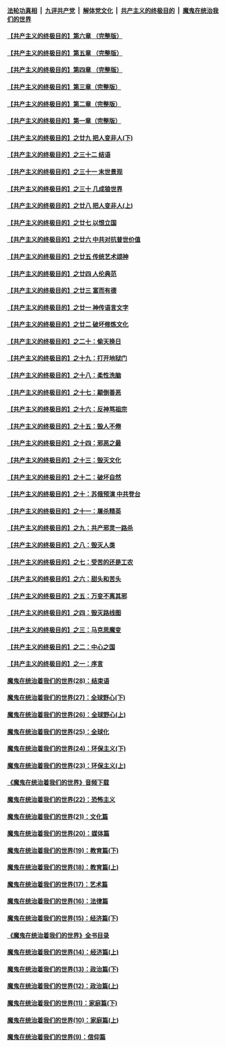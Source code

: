 ####  [法轮功真相](../../../../basic/blob/master/README.md?t=05171206) &nbsp;|&nbsp; [九评共产党](../../../../9ping.md/blob/master/README.md?t=05171206) &nbsp;|&nbsp; [解体党文化](../../../../jtdwh.md/blob/master/README.md?t=05171206)  &nbsp;|&nbsp; [共产主义的终极目的](../../../../gczydzjmd.md/blob/master/README.md?t=05171206) &nbsp;|&nbsp; [魔鬼在统治我们的世界](../../../../mgztzwmdsj.md/blob/master/README.md?t=05171206) 

#### [【共产主义的终极目的】第六章 （完整版）](../pages/nsc422/n11428913.md?t=05171206) 

#### [【共产主义的终极目的】第五章 （完整版）](../pages/nsc422/n11428912.md?t=05171206) 

#### [【共产主义的终极目的】第四章 （完整版）](../pages/nsc422/n11428907.md?t=05171206) 

#### [【共产主义的终极目的】第三章（完整版）](../pages/nsc422/n11428848.md?t=05171206) 

#### [【共产主义的终极目的】第二章（完整版）](../pages/nsc422/n11428831.md?t=05171206) 

#### [【共产主义的终极目的】第一章（完整版）](../pages/nsc422/n11417651.md?t=05171206) 

#### [【共产主义的终极目的】之廿九 把人变非人(下)](../pages/nsc422/n11344140.md?t=05171206) 

#### [【共产主义的终极目的】之三十二 结语](../pages/nsc422/n11360535.md?t=05171206) 

#### [【共产主义的终极目的】之三十一 末世景观](../pages/nsc422/n11351129.md?t=05171206) 

#### [【共产主义的终极目的】之三十 几成狼世界](../pages/nsc422/n11348280.md?t=05171206) 

#### [【共产主义的终极目的】之廿八 把人变非人(上)](../pages/nsc422/n11340492.md?t=05171206) 

#### [【共产主义的终极目的】之廿七 以恨立国](../pages/nsc422/n11336944.md?t=05171206) 

#### [【共产主义的终极目的】之廿六 中共对抗普世价值](../pages/nsc422/n11324785.md?t=05171206) 

#### [【共产主义的终极目的】之廿五 传统艺术颂神](../pages/nsc422/n11296396.md?t=05171206) 

#### [【共产主义的终极目的】之廿四 人伦典范](../pages/nsc422/n11296397.md?t=05171206) 

#### [【共产主义的终极目的】之廿三 富而有德](../pages/nsc422/n11283598.md?t=05171206) 

#### [【共产主义的终极目的】之廿一 神传语言文字](../pages/nsc422/n11263265.md?t=05171206) 

#### [【共产主义的终极目的】之廿二 破坏修炼文化](../pages/nsc422/n11245728.md?t=05171206) 

#### [【共产主义的终极目的】之二十：偷天换日](../pages/nsc422/n11238846.md?t=05171206) 

#### [【共产主义的终极目的】之十九：打开地狱门](../pages/nsc422/n11206376.md?t=05171206) 

#### [【共产主义的终极目的】之十八：柔性洗脑](../pages/nsc422/n11199994.md?t=05171206) 

#### [【共产主义的终极目的】之十七：颠倒善恶](../pages/nsc422/n11179782.md?t=05171206) 

#### [【共产主义的终极目的】之十六：反神骂祖宗](../pages/nsc422/n11166798.md?t=05171206) 

#### [【共产主义的终极目的】之十五：毁人不倦](../pages/nsc422/n11166792.md?t=05171206) 

#### [【共产主义的终极目的】之十四：邪恶之最](../pages/nsc422/n11150249.md?t=05171206) 

#### [【共产主义的终极目的】之十三：毁灭文化](../pages/nsc422/n11135227.md?t=05171206) 

#### [【共产主义的终极目的】之十二：破坏自然](../pages/nsc422/n11135214.md?t=05171206) 

#### [【共产主义的终极目的】之十：苏俄预演 中共登台](../pages/nsc422/n11118424.md?t=05171206) 

#### [【共产主义的终极目的】之十一：屠杀精英](../pages/nsc422/n11118442.md?t=05171206) 

#### [【共产主义的终极目的】之九：共产邪灵一路杀](../pages/nsc422/n11114139.md?t=05171206) 

#### [【共产主义的终极目的】之八：毁灭人类](../pages/nsc422/n11108503.md?t=05171206) 

#### [【共产主义的终极目的】之七：受苦的还是工农](../pages/nsc422/n11101809.md?t=05171206) 

#### [【共产主义的终极目的】之六：甜头和苦头](../pages/nsc422/n11096971.md?t=05171206) 

#### [【共产主义的终极目的】之五：万变不离其邪](../pages/nsc422/n11091285.md?t=05171206) 

#### [【共产主义的终极目的】之四：毁灭路线图](../pages/nsc422/n11086284.md?t=05171206) 

#### [【共产主义的终极目的】之三：马克思魔变](../pages/nsc422/n11061941.md?t=05171206) 

#### [【共产主义的终极目的】之二：中心之国](../pages/nsc422/n11047728.md?t=05171206) 

#### [【共产主义的终极目的】之一：序言](../pages/nsc422/n11086077.md?t=05171206) 

#### [魔鬼在统治着我们的世界(28)：结束语](../pages/nsc422/n10936246.md?t=05171206) 

#### [魔鬼在统治着我们的世界(27)：全球野心(下)](../pages/nsc422/n10928319.md?t=05171206) 

#### [魔鬼在统治着我们的世界(26)：全球野心(上)](../pages/nsc422/n10900318.md?t=05171206) 

#### [魔鬼在统治着我们的世界(25)：全球化](../pages/nsc422/n10788205.md?t=05171206) 

#### [魔鬼在统治着我们的世界(24)：环保主义(下)](../pages/nsc422/n10695307.md?t=05171206) 

#### [魔鬼在统治着我们的世界(23)：环保主义(上)](../pages/nsc422/n10688613.md?t=05171206) 

#### [《魔鬼在统治着我们的世界》音频下载](../pages/nsc422/n10635553.md?t=05171206) 

#### [魔鬼在统治着我们的世界(22)：恐怖主义](../pages/nsc422/n10614727.md?t=05171206) 

#### [魔鬼在统治着我们的世界(21)：文化篇](../pages/nsc422/n10597706.md?t=05171206) 

#### [魔鬼在统治着我们的世界(20)：媒体篇](../pages/nsc422/n10586579.md?t=05171206) 

#### [魔鬼在统治着我们的世界(19)：教育篇(下)](../pages/nsc422/n10564808.md?t=05171206) 

#### [魔鬼在统治着我们的世界(18)：教育篇(上)](../pages/nsc422/n10526970.md?t=05171206) 

#### [魔鬼在统治着我们的世界(17)：艺术篇](../pages/nsc422/n10499093.md?t=05171206) 

#### [魔鬼在统治着我们的世界(16)：法律篇](../pages/nsc422/n10485969.md?t=05171206) 

#### [魔鬼在统治着我们的世界(15)：经济篇(下)](../pages/nsc422/n10469975.md?t=05171206) 

#### [《魔鬼在统治着我们的世界》全书目录](../pages/nsc422/n10464261.md?t=05171206) 

#### [魔鬼在统治着我们的世界(14)：经济篇(上)](../pages/nsc422/n10457370.md?t=05171206) 

#### [魔鬼在统治着我们的世界(13)：政治篇(下)](../pages/nsc422/n10448270.md?t=05171206) 

#### [魔鬼在统治着我们的世界(12)：政治篇(上)](../pages/nsc422/n10444576.md?t=05171206) 

#### [魔鬼在统治着我们的世界(11)：家庭篇(下)](../pages/nsc422/n10440961.md?t=05171206) 

#### [魔鬼在统治着我们的世界(10)：家庭篇(上)](../pages/nsc422/n10435448.md?t=05171206) 

#### [魔鬼在统治着我们的世界(9)：信仰篇](../pages/nsc422/n10432159.md?t=05171206) 

